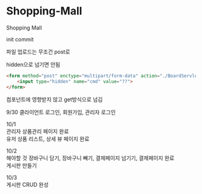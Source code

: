 # Shopping-Mall
Shopping Mall


init commit  


파일 업로드는 무조건 post로  

hidden으로 넘기면 안됨

``` HTML
<form method="post" enctype="multipart/form-data" action="./BoardServlet?cmd=upload">  
	<input type="hidden" name="cmd" value="??">  
</form>  
```

컴포넌트에 영향받지 않고 get방식으로 넘김

9/30
클라이언트 로그인, 회원가입, 관리자 로그인  

10/1  
관리자 상품관리 페이지 완료  
유저 상품 리스트, 상세 뷰 페이지 완료  

10/2  
해야할 것
장바구니 담기, 장바구니 빼기, 결제페이지 넘기기, 결제페이지 완료  
게시판 만들기  

10/3  
게시판 CRUD 완성  
